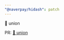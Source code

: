 ```yaml
---
"@naverpay/hidash": patch
---
```


🚀 union

PR: [🚀 union](https://github.com/NaverPayDev/hidash/pull/163)
